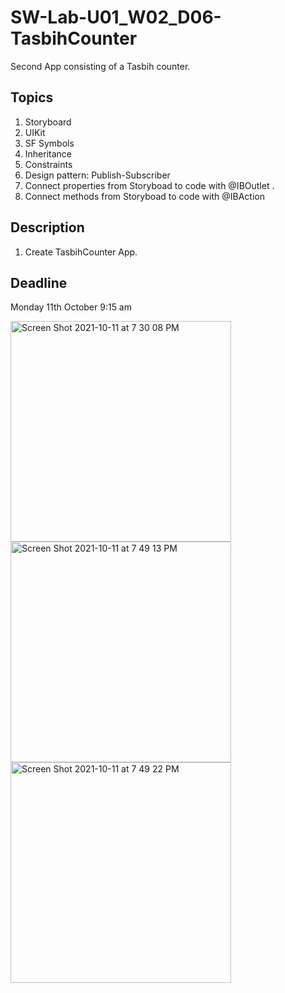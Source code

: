 # SW-Lab-U01_W02_D06-TasbihCounter
Second App consisting of a Tasbih counter.

## Topics
1. Storyboard
2. UIKit
3. SF Symbols
4. Inheritance
4. Constraints
5. Design pattern: Publish-Subscriber
6. Connect properties from Storyboad to code with @IBOutlet .
7. Connect methods from Storyboad to code with @IBAction

## Description
1. Create TasbihCounter App. 

## Deadline 
Monday 11th October 9:15 am


<img width="353" alt="Screen Shot 2021-10-11 at 7 30 08 PM" src="https://user-images.githubusercontent.com/91871416/136826190-b604e075-1f9b-4e24-994b-5394d9c2626b.png">
<img width="353" alt="Screen Shot 2021-10-11 at 7 49 13 PM" src="https://user-images.githubusercontent.com/91871416/136826567-5449fff5-0883-4a0c-ae1f-4c64834e3d12.png">
<img width="353" alt="Screen Shot 2021-10-11 at 7 49 22 PM" src="https://user-images.githubusercontent.com/91871416/136826584-4b472280-d57b-4558-b6cb-1cd2be288705.png">
